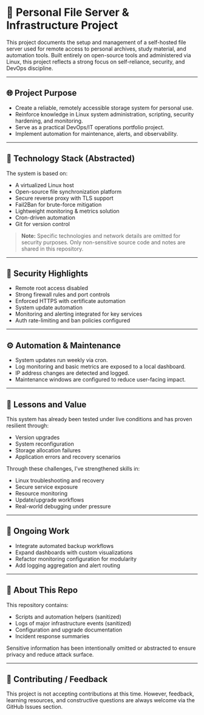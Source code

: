# 📁 Personal File Server & Infrastructure Project

This project documents the setup and management of a self-hosted file server used for remote access to personal archives, study material, and automation tools. Built entirely on open-source tools and administered via Linux, this project reflects a strong focus on self-reliance, security, and DevOps discipline.

---

## 🌐 Project Purpose

- Create a reliable, remotely accessible storage system for personal use.
- Reinforce knowledge in Linux system administration, scripting, security hardening, and monitoring.
- Serve as a practical DevOps/IT operations portfolio project.
- Implement automation for maintenance, alerts, and observability.

---

## 🧰 Technology Stack (Abstracted)

The system is based on:

- A virtualized Linux host
- Open-source file synchronization platform
- Secure reverse proxy with TLS support
- Fail2Ban for brute-force mitigation
- Lightweight monitoring & metrics solution
- Cron-driven automation
- Git for version control

> **Note:** Specific technologies and network details are omitted for security purposes. Only non-sensitive source code and notes are shared in this repository.

---

## 🔐 Security Highlights

- Remote root access disabled
- Strong firewall rules and port controls
- Enforced HTTPS with certificate automation
- System update automation
- Monitoring and alerting integrated for key services
- Auth rate-limiting and ban policies configured

---

## ⚙️ Automation & Maintenance

- System updates run weekly via cron.
- Log monitoring and basic metrics are exposed to a local dashboard.
- IP address changes are detected and logged.
- Maintenance windows are configured to reduce user-facing impact.

---

## 📓 Lessons and Value

This system has already been tested under live conditions and has proven resilient through:

- Version upgrades
- System reconfiguration
- Storage allocation failures
- Application errors and recovery scenarios

Through these challenges, I’ve strengthened skills in:

- Linux troubleshooting and recovery
- Secure service exposure
- Resource monitoring
- Update/upgrade workflows
- Real-world debugging under pressure

---

## 🚧 Ongoing Work

- Integrate automated backup workflows
- Expand dashboards with custom visualizations
- Refactor monitoring configuration for modularity
- Add logging aggregation and alert routing

---

## 📘 About This Repo

This repository contains:

- Scripts and automation helpers (sanitized)
- Logs of major infrastructure events (sanitized)
- Configuration and upgrade documentation
- Incident response summaries

Sensitive information has been intentionally omitted or abstracted to ensure privacy and reduce attack surface.

---

## 🤝 Contributing / Feedback

This project is not accepting contributions at this time. However, feedback, learning resources, and constructive questions are always welcome via the GitHub Issues section.

